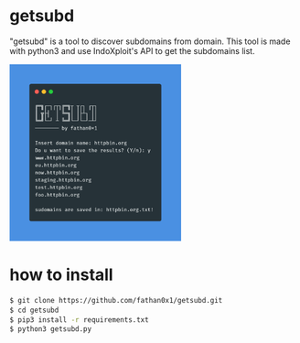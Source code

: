 # getsubd
"getsubd" is a tool to discover subdomains from domain. This tool is made with python3 and use IndoXploit's API to get the subdomains list.

<img src="https://raw.githubusercontent.com/fathan0x1/getsubd/master/screenshot.png" width=300 float=center>

# how to install
```sh
$ git clone https://github.com/fathan0x1/getsubd.git
$ cd getsubd
$ pip3 install -r requirements.txt
$ python3 getsubd.py
```
